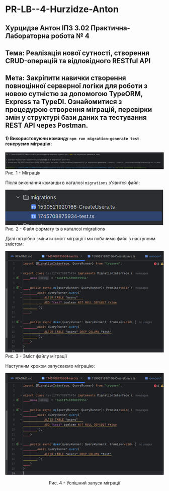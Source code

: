 # PR-LB--4-Hurzidze-Anton
## Хурцидзе Антон IПЗ 3.02 Практична-Лабораторна робота № 4

## Тема: Реалізація нової сутності, створення CRUD-операцій та відповідного RESTful API
## Мета: Закріпити навички створення повноцінної серверної логіки для роботи з новою сутністю за допомогою TypeORM, Express та TypeDI. Ознайомитися з процедурою створення міграцій, перевірки змін у структурі бази даних та тестування REST API через Postman.

#### 1) Використовуючи команду ```npm run migration:generate test``` генеруємо міграцію:

![1](https://github.com/GAMECHl/PR-LB--4-Hurzidze-Anton/blob/main/1.png)
Рис. 1 - Міграція

Після виконання команди в каталозі ```migrations``` з'явится файл:

![2](https://github.com/GAMECHl/PR-LB--4-Hurzidze-Anton/blob/main/2.png)
Рис. 2 - Файл формату ts в каталозі migrations

Далі потрібно змінити зміст міграції і ми побачимо файл з наступним змістом:

![3](https://github.com/GAMECHl/PR-LB--4-Hurzidze-Anton/blob/main/3.png)
Рис. 3 - Зміст файлу міграції

Наступним кроком запускаємо міграцію:

![4](https://github.com/GAMECHl/PR-LB--4-Hurzidze-Anton/blob/main/3.png)
<p align="center">
Рис. 4 - Успішний запуск міграції </center>
</p> 


